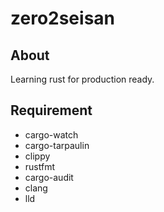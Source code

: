 # zero2seisan

## About

Learning rust for production ready.

## Requirement

- cargo-watch
- cargo-tarpaulin
- clippy
- rustfmt
- cargo-audit
- clang
- lld
